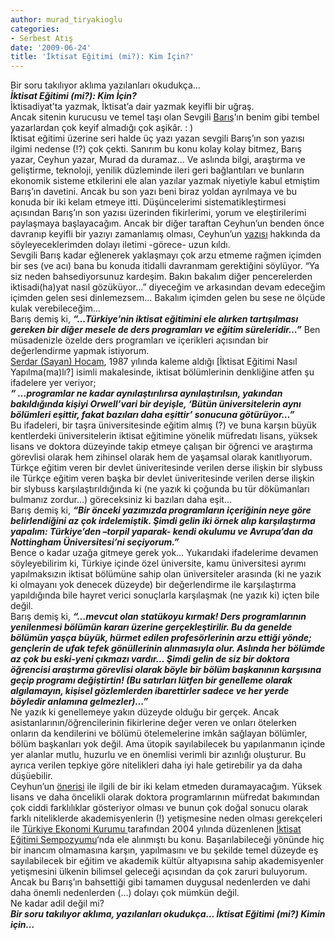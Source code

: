 ```yaml
---
author: murad_tiryakioglu
categories:
- Serbest Atış
date: '2009-06-24'
title: 'İktisat Eğitimi (mi?): Kim İçin?'
---
```


Bir soru takılıyor aklıma yazılanları okudukça…  
***İktisat Eğitimi (mi?): Kim İçin?***  
İktisadiyat’ta yazmak, İktisat’a dair yazmak keyifli bir uğraş.  
Ancak sitenin kurucusu ve temel taşı olan Sevgili [Barış](http://www.barisurhan.com)’ın benim gibi tembel yazarlardan çok keyif almadığı çok aşikâr. : )  
İktisat eğitimi üzerine seri halde üç yazı yazan sevgili Barış’ın son yazısı ilgimi nedense (!?) çok çekti. Sanırım bu konu kolay kolay bitmez, Barış yazar, Ceyhun yazar, Murad da duramaz… Ve aslında bilgi, araştırma ve geliştirme, teknoloji, yenilik düzleminde ileri geri bağlantıları ve bunların ekonomik sisteme etkilerini ele alan yazılar yazmak niyetiyle kabul etmiştim Barış’ın davetini. Ancak bu son yazı beni biraz yoldan ayrılmaya ve bu konuda bir iki kelam etmeye itti. Düşüncelerimi sistematikleştirmesi açısından Barış’ın son yazısı üzerinden fikirlerimi, yorum ve eleştirilerimi paylaşmaya başlayacağım. Ancak bir diğer taraftan Ceyhun’un benden önce davranıp keyifli bir yazıyı zamanlamış olması, Ceyhun’un [yazısı](https://iktisadiyat.com/?p=608) hakkında da söyleyeceklerimden dolayı iletimi -görece- uzun kıldı.  
Sevgili Barış kadar eğlenerek yaklaşmayı çok arzu etmeme rağmen içimden bir ses (ve acı) bana bu konuda itidalli davranmam gerektiğini söylüyor. “Ya siz neden bahsediyorsunuz kardeşim. Bakın bakalım diğer pencerelerden iktisadi(ha)yat nasıl gözüküyor…” diyeceğim ve arkasından devam edeceğim içimden gelen sesi dinlemezsem… Bakalım içimden gelen bu sese ne ölçüde kulak verebileceğim…  
Barış demiş ki, ***“…Türkiye’nin iktisat eğitimini ele alırken tartışılması gereken bir diğer mesele de ders programları ve eğitim süreleridir…”*** Ben müsadenizle özelde ders programları ve içerikleri açısından bir değerlendirme yapmak istiyorum.  
[Serdar (Sayan) Hocam](http://serdar.sayan.etu.edu.tr), 1987 yılında kaleme aldığı \[İktisat Eğitimi Nasıl Yapılma(ma)lı?\] isimli makalesinde, iktisat bölümlerinin denkliğine atfen şu ifadelere yer veriyor;  
***“ …programlar ne kadar aynılaştırılırsa aynılaştırılsın, yakından bakıldığında kişiyi Orwell’vari bir deyişle, ‘Bütün üniversitelerin aynı bölümleri eşittir, fakat bazıları daha eşittir’ sonucuna götürüyor…”***  
Bu ifadeleri, bir taşra üniversitesinde eğitim almış (?) ve buna karşın büyük kentlerdeki üniversitelerin iktisat eğitimine yönelik müfredatı lisans, yüksek lisans ve doktora düzeyinde takip etmeye çalışan bir öğrenci ve araştırma görevlisi olarak hem zihinsel olarak hem de yaşamsal olarak kanıtlıyorum. Türkçe eğitim veren bir devlet üniveritesinde verilen derse ilişkin bir slybuss ile Türkçe eğitim veren başka bir devlet üniveritesinde verilen derse ilişkin bir slybuss karşılaştırıldığında ki (ne yazık ki çoğunda bu tür dökümanları bulmanız zordur…) göreceksiniz ki bazıları daha eşit…  
Barış demiş ki, ***“Bir önceki yazımızda programların içeriğinin neye göre belirlendiğini az çok irdelemiştik. Şimdi gelin iki örnek alıp karşılaştırma yapalım: Türkiye’den –torpil yaparak- kendi okulumu ve Avrupa’dan da Nottingham Üniversitesi’ni seçiyorum.”***  
Bence o kadar uzağa gitmeye gerek yok… Yukarıdaki ifadelerime devamen söyleyebilirim ki, Türkiye içinde özel üniversite, kamu üniversitesi ayrımı yapılmaksızın iktisat bölümüne sahip olan üniversiteler arasında (ki ne yazık ki olmayanı yok denecek düzeyde) bir değerlendirme ile karşılaştırma yapıldığında bile hayret verici sonuçlarla karşılaşmak (ne yazık ki) içten bile değil.  
Barış demiş ki, ***“…mevcut olan statükoyu kırmak! Ders programlarının yenilenmesi bölümün kararı üzerine gerçekleştirilir. Bu da genelde bölümün yaşça büyük, hürmet edilen profesörlerinin arzu ettiği yönde; gençlerin de ufak tefek gönüllerinin alınmasıyla olur. Aslında her bölümde az çok bu eski-yeni çıkmazı vardır… Şimdi gelin de siz bir doktora öğrencisi araştırma görevlisi olarak böyle bir bölüm başkanının karşısına geçip programı değiştirtin! (Bu satırları lütfen bir genelleme olarak algılamayın, kişisel gözlemlerden ibarettirler sadece ve her yerde böyledir anlamına gelmezler)…”***  
Ne yazık ki genellemeye yakın düzeyde olduğu bir gerçek. Ancak asistanlarının/öğrencilerinin fikirlerine değer veren ve onları ötelerken onların da kendilerini ve bölümü ötelemelerine imkân sağlayan bölümler, bölüm başkanları yok değil. Ama ütopik sayılabilecek bu yapılanmanın içinde yer alanlar mutlu, huzurlu ve en önemlisi verimli bir azınlığı oluşturur. Bu ayrıca verilen tepkiye göre nitelikleri daha iyi hale getirebilir ya da daha düşüebilir.   
Ceyhun’un [önerisi](https://iktisadiyat.com/?p=608) ile ilgili de bir iki kelam etmeden duramayacağım. Yüksek lisans ve daha öncelikli olarak doktora programlarının müfredat bakımından çok ciddi farklılıklar gösteriyor olması ve bunun çok doğal sonucu olarak farklı niteliklerde akademisyenlerin (!) yetişmesine neden olması gerekçeleri ile [Türkiye Ekonomi Kurumu ](http://www.tek.org.tr)tarafından 2004 yılında düzenlenen [İktisat Eğitimi Sempozyumu](http://www.tek.org.tr/pdfs/Iktisat_Egitimi.pdf)‘nda ele alınmıştı bu konu. Başarılabileceği yönünde hiç bir inancım olmamasına karşın, yapılmasını ve bu şekilde temel düzeyde eş sayılabilecek bir eğitim ve akademik kültür altyapısına sahip akademisyenler yetişmesini ülkenin bilimsel geleceği açısından da çok zaruri buluyorum. Ancak bu Barış’ın bahsettiği gibi tamamen duygusal nedenlerden ve dahi daha önemli nedenlerden (…) dolayı çok mümkün değil.  
Ne kadar adil değil mi?  
***Bir soru takılıyor aklıma, yazılanları okudukça… İktisat Eğitimi (mi?) Kimin için…***